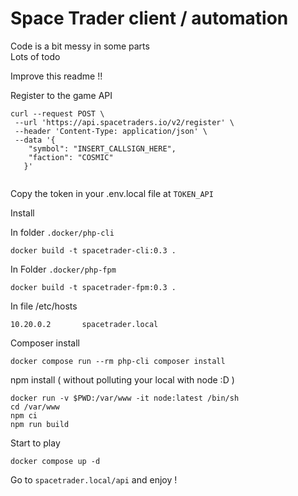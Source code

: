 # Space Trader client / automation

Code is a bit messy in some parts  
Lots of todo 


Improve this readme !! 


Register to the game API

```
curl --request POST \
 --url 'https://api.spacetraders.io/v2/register' \
 --header 'Content-Type: application/json' \
 --data '{
    "symbol": "INSERT_CALLSIGN_HERE",
    "faction": "COSMIC"
   }'
   
```

Copy the token in your .env.local file at `TOKEN_API`


Install 

In folder `.docker/php-cli`
```
docker build -t spacetrader-cli:0.3 .
``````
In Folder `.docker/php-fpm`
```
docker build -t spacetrader-fpm:0.3 .
```
In file /etc/hosts 
```
10.20.0.2       spacetrader.local
``````

Composer install 
```
docker compose run --rm php-cli composer install
```

npm install ( without polluting your local with node :D )
```
docker run -v $PWD:/var/www -it node:latest /bin/sh
cd /var/www
npm ci
npm run build
```

Start to play
```
docker compose up -d
```

Go to `spacetrader.local/api` and enjoy !
